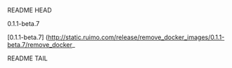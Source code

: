 README HEAD

0.1.1-beta.7

<!-- replace start -->
[0.1.1-beta.7] (http://static.ruimo.com/release/remove_docker_images/0.1.1-beta.7/remove_docker_
<!-- replace end -->

README TAIL
